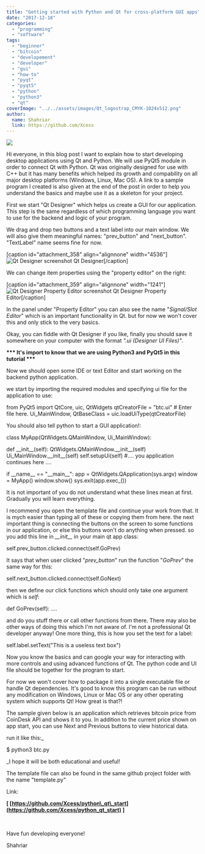 ```yaml
---
title: "Getting started with Python and Qt for cross-platform GUI apps"
date: "2017-12-18"
categories: 
  - "programming"
  - "software"
tags: 
  - "beginner"
  - "bitcoin"
  - "developement"
  - "developer"
  - "gui"
  - "how-to"
  - "pyqt"
  - "pyqt5"
  - "python"
  - "python3"
  - "qt"
coverImage: "../../assets/images/Qt_logostrap_CMYK-1024x512.png"
author:
  name: Shahriar
  link: https://github.com/Xcess
---
```


![](../../assets/images/Qt_logostrap_CMYK-1024x512.png)

Hi everyone, in this blog post I want to explain how to start developing desktop applications using Qt and Python. We will use PyQt5 module in order to connect Qt with Python. Qt was originally designed for use with C++ but it has many benefits which helped its growth and compability on all major desktop platforms (Windows, Linux, Mac OS). A link to a sample program I created is also given at the end of the post in order to help you understand the basics and maybe use it as a skeleton for your project.

First we start "Qt Designer" which helps us create a GUI for our application. This step is the same regardless of which programming language you want to use for the backend and logic of your program.

We drag and drop two buttons and a text label into our main window. We will also give them meaningful names: "prev\_button" and "next\_button". "TextLabel" name seems fine for now.

\[caption id="attachment\_358" align="alignnone" width="4536"\]![Qt Designer screenshot](../../assets/images/qt_designer_start-1024x548.png) Qt Designer\[/caption\]

We can change item properties using the "property editor" on the right:

\[caption id="attachment\_359" align="alignnone" width="1241"\]![Qt Designer Property Editor screenshot](../../assets/images/qt_property_editor-677x1024.png) Qt Designer Property Editor\[/caption\]

In the panel under "Property Editor" you can also see the name "_Signal/Slot Editor_" which is an important functionality in Qt. but for now we won't cover this and only stick to the very basics.

Okay, you can fiddle with Qt Designer if you like, finally you should save it somewhere on your computer with the format _".ui (Designer UI Files)"_.

**\*\*\* It's import to know that we are using Python3 and PyQt5 in this tutorial \*\*\***

Now we should open some IDE or text Editor and start working on the backend python application.

we start by importing the required modules and specifying ui file for the application to use:

from PyQt5 import QtCore, uic, QtWidgets
qtCreatorFile = "btc.ui" # Enter file here.
Ui\_MainWindow, QtBaseClass = uic.loadUiType(qtCreatorFile)

You should also tell python to start a GUI application!:

class MyApp(QtWidgets.QMainWindow, Ui\_MainWindow):

def \_\_init\_\_(self):
    QtWidgets.QMainWindow.\_\_init\_\_(self)
    Ui\_MainWindow.\_\_init\_\_(self)
    self.setupUi(self)
    #.... you application continues here ....

if \_\_name\_\_ == "\_\_main\_\_":
    app = QtWidgets.QApplication(sys.argv)
    window = MyApp()
    window.show()
    sys.exit(app.exec\_())

It is not important of you do not understand what these lines mean at first. Gradually you will learn everything.

I recommend you open the template file and continue your work from that. It is mych easier than typing all of these or copying them from here. the next important thing is connecting the buttons on the screen to some functions in our application, or else this buttons won't do anything when pressed. so you add this line in _\_\_init\_\__ in your main qt app class:

self.prev\_button.clicked.connect(self.GoPrev)

It says that when user clicked "_prev\_button_" run the function "_GoPrev_" the same way for this:

self.next\_button.clicked.connect(self.GoNext)

then we define our click functions which should only take one argument which is _self_:

def GoPrev(self):
    ....

and do you stuff there or call other functions from there. There may also be other ways of doing this which I'm not aware of. I'm not a professional Qt developer anyway! One more thing, this is how you set the text for a label:

self.label.setText("This is a useless text box")

Now you know the basics and can google your way for interacting with more controls and using advanced functions of Qt. The python code and UI file should be together for the program to start.

For now we won't cover how to package it into a single executable file or handle Qt dependencies. It's good to know this program can be run without any modification on Windows, Linux or Mac OS or any other operating system which supports Qt! How great is that?!

The sample given below is an application which retrieves bitcoin price from CoinDesk API and shows it to you. In addition to the current price shown on app start, you can use Next and Previous buttons to view historical data.

run it like this:_

$ python3 btc.py

_I hope it will be both educational and useful!

The template file can also be found in the same github project folder with the name "template.py"

Link:

**\[ [https://github.com/Xcess/python\_qt\_start](https://github.com/Xcess/python_qt_start) \]**

 

Have fun developing everyone!

Shahriar
